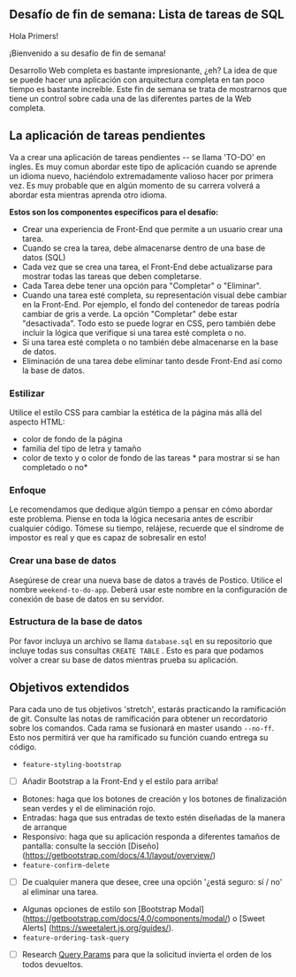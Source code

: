 ## Desafío de fin de semana: Lista de tareas de SQL
Hola Primers!

¡Bienvenido a su desafío de fin de semana!

Desarrollo Web completa es bastante impresionante, ¿eh? La idea de que se puede hacer una aplicación con arquitectura completa en tan poco tiempo es bastante increíble. Este fin de semana se trata de mostrarnos que tiene un control sobre cada una de las diferentes partes de la Web completa.

## La aplicación de tareas pendientes
Va a crear una aplicación de tareas pendientes -- se llama 'TO-DO' en ingles. Es muy comun abordar este tipo de aplicación cuando se aprende un idioma nuevo, haciéndolo extremadamente valioso hacer por primera vez. Es muy probable que en algún momento de su carrera volverá a abordar esta mientras aprenda otro idioma.

**Estos son los componentes específicos para el desafío:**
* Crear una experiencia de Front-End que permite a un usuario crear una tarea.
* Cuando se crea la tarea, debe almacenarse dentro de una base de datos (SQL)
* Cada vez que se crea una tarea, el Front-End debe actualizarse para mostrar todas las tareas que deben completarse.
* Cada Tarea debe tener una opción para "Completar" o "Eliminar".
* Cuando una tarea esté completa, su representación visual debe cambiar en la Front-End. Por ejemplo, el fondo del contenedor de tareas podría cambiar de gris a verde. La opción "Completar" debe estar "desactivada". Todo esto se puede lograr en CSS, pero también debe incluir la lógica que verifique si una tarea esté completa o no.
* Si una tarea esté completa o no también debe almacenarse en la base de datos.
* Eliminación de una tarea debe eliminar tanto desde Front-End así como la base de datos.


### Estilizar
Utilice el estilo CSS para cambiar la estética de la página más allá del aspecto HTML:
- color de fondo de la página
- familia del tipo de letra y tamaño
- color de texto y o color de fondo de las tareas * para mostrar si se han completado o no*

### Enfoque
Le recomendamos que dedique algún tiempo a pensar en cómo abordar este problema. Piense en toda la lógica necesaria antes de escribir cualquier código. Tómese su tiempo, relájese, recuerde que el síndrome de impostor es real y que es capaz de sobresalir en esto!


### Crear una base de datos
Asegúrese de crear una nueva base de datos a través de Postico. Utilice el nombre `weekend-to-do-app`. Deberá usar este nombre en la configuración de conexión de base de datos en su servidor.


### Estructura de la base de datos
Por favor incluya un archivo se llama `database.sql` en su repositorio que incluye todas sus consultas `CREATE TABLE` . Esto es para que podamos volver a crear su base de datos mientras prueba su aplicación.


## Objetivos extendidos
Para cada uno de tus objetivos 'stretch', estarás practicando la ramificación de git. Consulte las notas de ramificación para obtener un recordatorio sobre los comandos. Cada rama se fusionará en master usando `--no-ff`. Esto nos permitirá ver que ha ramificado su función cuando entrega su código.
- `feature-styling-bootstrap`
- [ ] Añadir Bootstrap a la Front-End y el estilo para arriba!
- Botones: haga que los botones de creación y los botones de finalización sean verdes y el de eliminación rojo.
- Entradas: haga que sus entradas de texto estén diseñadas de la manera de arranque
- Responsivo: haga que su aplicación responda a diferentes tamaños de pantalla: consulte la sección [Diseño] (https://getbootstrap.com/docs/4.1/layout/overview/)
- `feature-confirm-delete`
- [ ] De cualquier manera que desee, cree una opción '¿está seguro: sí / no' al eliminar una tarea.
- Algunas opciones de estilo son [Bootstrap Modal] (https://getbootstrap.com/docs/4.0/components/modal/) o [Sweet Alerts] (https://sweetalert.js.org/guides/).
- `feature-ordering-task-query`
- [ ] Research [Query Params](https://expressjs.com/en/api.html#req.query) para que la solicitud invierta el orden de los todos devueltos.
